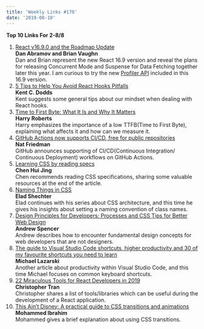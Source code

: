 ```yaml
---
title: 'Weekly Links #170'
date: '2019-08-10'
---
```


**Top 10 Links For 2-8/8**

1. [React v16.9.0 and the Roadmap Update](https://reactjs.org/blog/2019/08/08/react-v16.9.0.html)  
   **Dan Abramov and Brian Vaughn**  
   Dan and Brian represent the new React 16.9 version and reveal the plans for releasing Concurrent Mode and Suspense for Data Fetching together later this year. I am curious to try the new [Profiler API](https://reactjs.org/docs/profiler.html) included in this 16.9 version.
2. [5 Tips to Help You Avoid React Hooks Pitfalls](https://kentcdodds.com/blog/react-hooks-pitfalls)  
   **Kent C. Dodds**  
   Kent suggests some general tips about our mindset when dealing with React hooks.
3. [Time to First Byte: What It Is and Why It Matters](https://csswizardry.com/2019/08/time-to-first-byte-what-it-is-and-why-it-matters/)  
   **Harry Roberts**  
   Harry emphasizes the importance of a low TTFB(Time to First Byte), explaining what affects it and how can we measure it.
4. [GitHub Actions now supports CI/CD, free for public repositories](https://github.blog/2019-08-08-github-actions-now-supports-ci-cd/)  
   **Nat Friedman**  
   GitHub announces supporting of CI/CD(Continuous Integration/ Continuous Deployment) workflows on GitHub Actions.
5. [Learning CSS by reading specs](https://www.chenhuijing.com/blog/learning-css-by-reading-specifications/)  
   **Chen Hui Jing**  
   Chen recommends reading CSS specifications, sharing some valuable resources at the end of the article.
6. [Naming Things in CSS](https://medium.com/@elad/naming-things-in-css-a7de9ad31cd9)  
   **Elad Shechter**  
   Elad continues with his series about CSS architecture, and this time he gives his insights about setting a naming convention of class names.
7. [Design Principles for Developers: Processes and CSS Tips for Better Web Design](https://css-tricks.com/design-principles-for-developers-processes-and-css-tips-for-better-web-design/)  
   **Andrew Spencer**  
   Andrew describes how to encounter fundamental design concepts for web developers that are not designers.
8. [The guide to Visual Studio Code shortcuts, higher productivity and 30 of my favourite shortcuts you need to learn](https://dev.to/lampewebdev/the-guide-to-visual-studio-code-shortcuts-higher-productivity-and-30-of-my-favourite-shortcuts-you-need-to-learn-mb3)  
   **Michael Lazarski**  
   Another article about productivity within Visual Studio Code, and this time Michael focuses on common keyboard shortcuts.
9. [22 Miraculous Tools for React Developers in 2019](https://dev.to/jsmanifest/22-miraculous-tools-for-react-developers-in-2019-4i46)  
   **Christopher Tran**  
   Christopher shares a list of tools/libraries which can be useful during the development of a React application.
10. [This Ain’t Disney: A practical guide to CSS transitions and animations](https://blog.prototypr.io/this-aint-disney-a-practical-guide-to-css-transitions-and-animations-a8b87e7c5531)  
    **Mohammed Ibrahim**  
    Mohammed gives a brief explanation about using CSS transitions.

